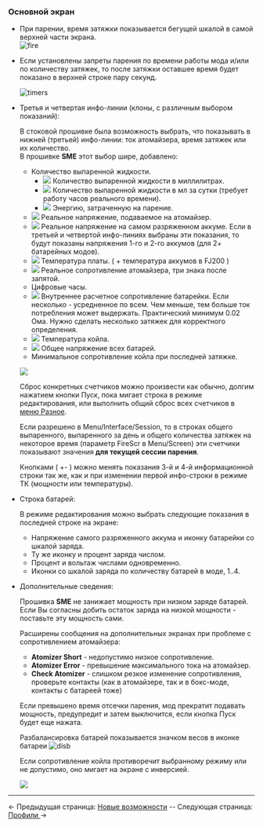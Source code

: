 ### Основной экран
* При парении, время затяжки показывается бегущей шкалой в самой верхней части экрана.  
![fire](https://i.imgur.com/lCj6WyN.png) 
* Если установлены запреты парения по времени работы мода и/или по количеству затяжек, то после затяжки оставшее время будет показано в верхней строке пару секунд.

	![timers](https://i.imgur.com/LU5pJYz.png)
    

* Третья и четвертая инфо-линии (клоны, с различным выбором показаний):

	В стоковой прошивке была возможность выбрать, что показывать в нижней (третьей) инфо-линии: ток атомайзера, время затяжек или их количество.  
В прошивке **SME** этот выбор шире, добавлено:
    - Количество выпаренной жидкости.  
      - ![](https://i.imgur.com/oizWGzX.png) Количество выпаренной жидкости в миллилитрах.
      - ![](https://i.imgur.com/zOFFN7a.png) Количество выпаренной жидкости в мл за сутки (требует работу часов реального времени).
      - ![](https://i.imgur.com/BhV82CX.png) Энергию, затраченную на парение.
    - ![](https://i.imgur.com/g1FUKFm.png) Реальное напряжение, подаваемое на атомайзер.
    - ![](https://i.imgur.com/NrzDmtd.png) Реальное напряжение на самом разряженном аккуме. Если в третьей и четвертой инфо-линиях выбраны эти показания, то будут показаны напряжения 1-го и 2-го аккумов (для 2+ батарейных модов).
    - ![](https://i.imgur.com/MCIsNcg.png) Температура платы. ( + температура аккумов в FJ200 )
    - ![](https://i.imgur.com/qcn1WC1.png) Реальное сопротивление атомайзера, три знака после запятой.
    - Цифровые часы.
    - ![](https://i.imgur.com/EcRK2Xc.png) Внутреннее расчетное сопротивление батарейки. Если несколько - усредненное по всем. Чем меньше, тем больше ток потребления может выдержать. Практический минимум 0.02 Ома. Нужно сделать несколько затяжек для корректного определения.
    - ![](https://i.imgur.com/HSxZMr3.png) Температура койла.
    - ![](https://i.imgur.com/NrzDmtd.png) Общее напряжение всех батарей.
    - Минимальное сопротивление койла при последней затяжке.

    ![](https://i.imgur.com/ukNUtqD.png)

	Сброс конкретных счетчиков можно произвести как обычно, долгим нажатием кнопки Пуск, пока мигает строка в режиме редактирования, или выполнить общий сброс всех счетчиков в [меню Разное](misc_ru.md).  
    
	Если разрешено в Menu/Interface/Session, то в строках общего выпаренного, выпаренного за день и общего количества затяжек на некоторое время (параметр FireScr в Menu/Screen) эти счетчики показывают значения **для текущей сессии парения**.
    
    Кнопками ( +- ) можно менять показания 3-й и 4-й информационной строки так же, как и при изменении первой инфо-строки в режиме ТК (мощности или температуры).

* Строка батарей:

    В режиме редактирования можно выбрать следующие показания в последней строке на экране:
    - Напряжение самого разряженного аккума и иконку батарейки со шкалой заряда.
    - Ту же иконку и процент заряда числом.
    - Процент и вольтаж числами одновременно.
    - Иконки со шкалой заряда по количеству батарей в моде, 1..4.

* Дополнительные сведения:

	Прошивка **SME** не занижает мощность при низком заряде батарей. Если Вы согласны добить остаток заряда на низкой мощности - поставьте эту мощность сами.

    Расширены сообщения на дополнительных экранах при проблеме с сопротивлением атомайзера:
    - **Atomizer Short** - недопустимо низкое сопротивление.
    - **Atomizer Error** - превышение максимального тока на атомайзер.
    - **Check Atomizer** - слишком резкое изменение сопротивления, проверьте контакты (как в атомайзере, так и в бокс-моде, контакты с батареей тоже)

    Если превышено время отсечки парения, мод прекратит подавать мощность, предупредит и затем выключится, если кнопка Пуск будет еще нажата.  

    Разбалансировка батарей показывается значком весов в иконке батареи ![disb](https://i.imgur.com/f5ZRQV8.png)

    Если сопротивление койла противоречит выбранному режиму или не допустимо, оно мигает на экране с инверсией.

    ![](https://i.imgur.com/2mVRvOR.png)
    
-----

← Предыдущая страница: [Новые возможности](behaviourchanges_ru.md) --  Следующая страница: [Профили ](profiles_ru.md)→
